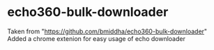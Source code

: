# echo360-bulk-downloader
Taken from "https://github.com/bmiddha/echo360-bulk-downloader"
Added a chrome extenion for easy usage of echo downloader

